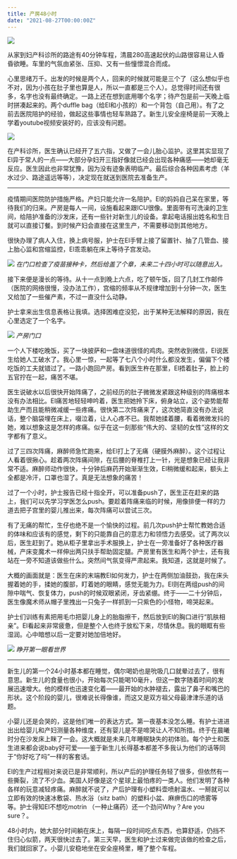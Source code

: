```yaml
---
title: 产房48小时
date: "2021-08-27T00:00:00Z"
---
```


![](https://user-images.githubusercontent.com/7303373/131200615-8525eccf-8843-4b76-a948-7630a871f36d.png)

从家到妇产科诊所的路途有40分钟车程，清晨280高速起伏的山路很容易让人昏昏欲睡。车里的气氛由紧张、压抑、又有一些憧憬混合而成。

心里思绪万千。出发的时候是两个人，回来的时候就可能是三个了（这么想似乎也不对，因为小孩在肚子里也算是人，所以一直都是三个人）。总觉得时间还有很多，名字也没有最终确定。一路上还在想到底用哪个名字；待产包是前一天晚上临时拼凑起来的。两个duffle bag（给El和小孩的）和一个背包（自己用）。有了之前去医院陪护的经验，做起这些事情也轻车熟路了。新生儿安全座椅是前一天晚上学着youtube视频安装好的，应该没有问题。

![](https://user-images.githubusercontent.com/7303373/131184738-962b8614-d15d-4a9b-a402-56fa42307d48.jpeg)

在产科诊所，医生确认已经开了五六指，又做了一会儿胎心监护。这里其实显现了El异于常人的一点——大部分孕妇开三指好像就已经会出现各种痛感——她却毫无反应。医生因此也非常犹豫，因为没有迹象表明临产。最后综合各种因素考虑（羊水过少、路途遥远等等），决定现在就送到医院去准备生产。

* * *

疫情期间医院防护措施严格。产妇只能允许一名陪护。El的妈妈自己呆在家里，等待我们的归来。产房是每人一间，设施看起来跟ICU很像。里面带有可洗澡的卫生间，给陪护准备的沙发床，还有一些针对新生儿的设备。拿起电话报出姓名和生日就可以直接订餐。到时候产妇会直接在这里生产，不需要移动到其他地方。

很快办理了病人入住，换上病号服，护士在El手臂上接了留置针、抽了几管血、接上胎心监和宫缩监控，El乖乖躺在床上等待子宫发动。

![](https://user-images.githubusercontent.com/7303373/131191985-59dd5c28-5ef1-4dc3-a226-9e5c4f3800f4.jpeg)
*在门口检查了疫苗接种卡，然后给盖了个章，未来二十四小时可以随意出入。*

接下来便是漫长的等待。从十一点到晚上六点，吃了顿午饭，回了几封工作邮件（医院的网络很慢，没办法工作），宫缩的频率从不规律增加到十分钟一次，医生又给加了一些催产素，不过一直没什么动静。

护士拿来出生信息表格让我填。选择困难症没犯，出于某种无法解释的原因，我在心里选定了一个名字。

![](https://user-images.githubusercontent.com/7303373/131194425-d8a45ba7-70bf-4eb2-b4de-630e854c9755.jpeg)
*产房门口*

一个人下楼吃晚饭，买了一块披萨和一盘味道很怪的鸡肉。突然收到微信，El说医生给她人工破水了。我心里一惊，一起等了七八个小时什么都没发生，偏偏下个楼吃饭的工夫就错过了。一路小跑回产房。看到医生杵在那里，El捂着肚子，脸上的五官拧在一起，痛苦不堪。

医生说破水以后很快开始阵痛了，之前经历的肚子微微发紧跟这种级别的阵痛根本没有办法相比。El痛苦地轻轻呻吟着，医生把她拎下床，俯身站立，这个姿势能帮助生产而且能稍微减缓一些疼痛。很快第二次阵痛来了，这次她简直没有办法说话，整个脑袋埋在床上，啜泣着，让人心疼不已。我帮她揉着腰，看着微微发抖的她，难以想象这是怎样的疼痛。似乎在这一刻那些“伟大的、坚韧的女性”这样的文字都有了意义。

过了三四次阵痛，麻醉师急忙跑来，给El打上了无痛（硬膜外麻醉）。这个过程让人看着很揪心。趁着两次阵痛间隙，在后腰的脊椎打上一针，光是想象已经让我非常不适。麻醉师动作很快，十分钟后麻药开始渐渐生效，El稍微缓和起来，额头上全都是冷汗，口罩也湿了。真是无法想象的痛苦！

过了一个小时，护士报告已经十指全开，可以准备push了，医生正在赶来的路上，我们可以先学习学医怎么push。要趁着阵痛来临的时候，用像排便一样的力道去把子宫里的婴儿推出来，每次阵痛可以尝试三次。

有了无痛的帮忙，生仔也绝不是一个愉快的过程。前几次push护士帮忙教她合适的体味和应该有的感觉，剩下的只能靠自己的意志力和领悟力去感受。试了两次以后，医生赶到了。她从柜子里拿出手术服换上，护士在一旁准备好了各种医疗器械，产床变魔术一样伸出两只扶手帮助固定腿。产房里有医生和两个护士，还有我站在一旁不知道该做些什么。突然间气氛变得严肃起来。我知道，这就是时候了。

大概的画面就是：医生在床的末端教El如何发力，护士在两侧加油鼓劲，我在床头握着她的手，揉她的腹部，盯着她的眼睛，感觉无能为力。El则在两组push的间隙中喘气、恢复体力，push的时候双眼紧闭，牙齿紧绷。终于——二十分钟后，医生像魔术师从帽子里拽出一只兔子一样抓到一只紫色的小怪物，啼哭起来。

护士们训练有素把用毛巾把婴儿身上的胎脂擦干，然后放到El的胸口进行“肌肤相亲”。El看起来非常疲惫，但是整个人也终于放松下来，尽情休息。我的眼眶有些湿润。心中暗想以后一定要对她加倍地好。

![](https://user-images.githubusercontent.com/7303373/131194423-9aab7638-2886-4363-a7ae-50b14f9e32fc.jpeg)
*睁开第一眼看世界*

* * *

新生儿的第一个24小时基本都在睡觉，偶尔喝奶也是吮吸几口就晕过去了，很有意思。新生儿的食量也很小，开始每次只能喝10毫升，但这一数字随着时间的发展迅速增大。他的模样也迅速变化着——最开始的水肿褪去，露出了鼻子和嘴巴的形状。这个阶段的婴儿，很难说长得像谁，而这又是双方祖父母最津津乐道的话题。

小婴儿还是会哭的，这是他们唯一的表达方式。第一夜基本没怎么睡。有护士进进出出给婴儿和产妇测量各种维度，还有婴儿是不是啼哭让人不知所措。终于在晨曦时分在沙发床上眯了一会。这大概就是未来几年睡眠缺失的初体验。每个护士和医生进来都会说baby好可爱——鉴于新生儿长得基本都差不多我认为他们的话等同于“你好吃了吗”一样的客套话。

El的生产过程相对来说已是非常顺利，所以产后的护理任务轻了很多，但依然有一些撕裂，流了不少血。美国人好像是这个星球上最怕疼的一类人。他们发明了各种各样的玩意减轻疼痛。麻醉就不说了，产后护理有小塑料壶喷射温水、一掰就可以立即有效的快速冰敷袋、热水浴（sitz bath）的塑料小盆、麻痹伤口的喷雾等等。护士得知El不想吃motrin
（一种止痛药）还一个劲问Why？Are you sure？。

48小时内，她大部分时间躺在床上，每隔一段时间吃点东西，也算舒适，仍挡不住归心似箭，两天很快过去了。第三天早，医生和护士过来做完该做的检查之后，我们就回家了。小婴儿安稳地坐在安全座椅里，睡了整个车程。
